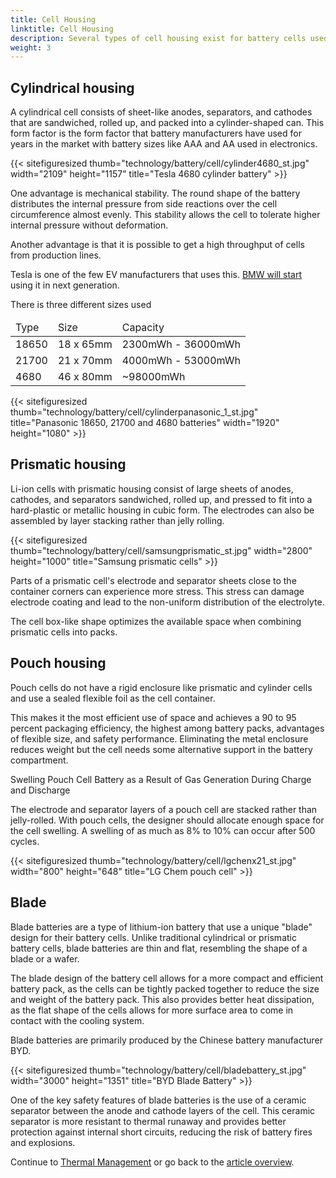 ```yaml
---
title: Cell Housing
linktitle: Cell Housing
description: Several types of cell housing exist for battery cells used in electric vehicles.
weight: 3
---
```

<!-- markdownlint-disable MD033 -->

## Cylindrical housing

A cylindrical cell consists of sheet-like anodes, separators, and cathodes that are sandwiched, rolled up, and packed into a cylinder-shaped can. This form factor is the form factor that battery manufacturers have used for years in the market with battery sizes like AAA and AA used in electronics. 

{{< sitefiguresized thumb="technology/battery/cell/cylinder4680_st.jpg"  width="2109" height="1157" title="Tesla 4680 cylinder battery" >}}

One advantage is mechanical stability. The round shape of the battery distributes the internal pressure from side reactions over the cell circumference almost evenly. This stability allows the cell to tolerate higher internal pressure without deformation.

Another advantage is that it is possible to get a high throughput of cells from production lines.

Tesla is one of the few EV manufacturers that uses this. [BMW will start](https://www.press.bmwgroup.com/global/article/detail/T0403470EN/more-performance-co2-reduced-production-significantly-lower-costs:-bmw-group-to-use-innovative-round-bmw-battery-cells-in-neue-klasse-from-2025?language=en) using it in next generation.

There is three different sizes used

<table class="table table-striped">
<thead>
    <tr>
        <td>Type
        </td>
        <td>Size
        </td>
        <td>Capacity
    </td>
    </tr>
</thead>
<tbody>
    <tr>
        <td>18650
        </td>
        <td>18 x 65mm
        </td>
        <td>2300mWh - 36000mWh
        </td>
        </tr>
    <tr>
        <td>21700
        </td>
        <td>21 x 70mm
        </td>
        <td>4000mWh - 53000mWh
        </td>
    </tr>
    <tr>
        <td>4680
        </td>
        <td>46 x 80mm
        </td>
    <td>~98000mWh
    </td>
</tr>
</tbody>
</table>

{{< sitefiguresized thumb="technology/battery/cell/cylinderpanasonic_1_st.jpg" title="Panasonic 18650, 21700 and 4680 batteries" width="1920" height="1080" >}}

## Prismatic housing

Li-ion cells with prismatic housing consist of large sheets of anodes, cathodes, and separators sandwiched, rolled up, and pressed to fit into a hard-plastic or metallic housing in cubic form. The electrodes can also be assembled by layer stacking rather than jelly rolling.

{{< sitefiguresized thumb="technology/battery/cell/samsungprismatic_st.jpg" width="2800" height="1000" title="Samsung prismatic cells" >}}

Parts of a prismatic cell's electrode and separator sheets close to the container corners can experience more stress. This stress can damage electrode coating and lead to the non-uniform distribution of the electrolyte.

The cell box-like shape optimizes the available space when combining prismatic cells into packs.

## Pouch housing

Pouch cells do not have a rigid enclosure like prismatic and cylinder cells and use a sealed flexible foil as the cell container.

This makes it the most efficient use of space and achieves a 90 to 95 percent packaging efficiency, the highest among battery packs, advantages of flexible size, and safety performance. Eliminating the metal enclosure reduces weight but the cell needs some alternative support in the battery compartment.

Swelling Pouch Cell Battery as a Result of Gas Generation During Charge and Discharge

The electrode and separator layers of a pouch cell are stacked rather than jelly-rolled. With pouch cells, the designer should allocate enough space for the cell swelling. A swelling of as much as 8% to 10% can occur after 500 cycles.

{{< sitefiguresized thumb="technology/battery/cell/lgchenx21_st.jpg" width="800" height="648" title="LG Chem pouch cell" >}}

## Blade

Blade batteries are a type of lithium-ion battery that use a unique "blade" design for their battery cells. Unlike traditional cylindrical or prismatic battery cells, blade batteries are thin and flat, resembling the shape of a blade or a wafer.

The blade design of the battery cell allows for a more compact and efficient battery pack, as the cells can be tightly packed together to reduce the size and weight of the battery pack. This also provides better heat dissipation, as the flat shape of the cells allows for more surface area to come in contact with the cooling system.

Blade batteries are primarily produced by the Chinese battery manufacturer BYD.

{{< sitefiguresized thumb="technology/battery/cell/bladebattery_st.jpg" width="3000" height="1351" title="BYD Blade Battery" >}}

One of the key safety features of blade batteries is the use of a ceramic separator between the anode and cathode layers of the cell. This ceramic separator is more resistant to thermal runaway and provides better protection against internal short circuits, reducing the risk of battery fires and explosions.

Continue to [Thermal Management](../thermalmanagement/) or go back to the [article overview](../).
